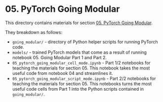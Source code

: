 # 05. PyTorch Going Modular

This directory contains materials for section [05. PyTorch Going Modular](https://www.learnpytorch.io/05_pytorch_going_modular/).

They breakdown as follows:
* `going_modular/` - directory of Python helper scripts for running PyTorch code.
* `models/` - trained PyTorch models that come as a result of running notebook 05. Going Modular Part 1 and Part 2.
* `05_pytorch_going_modular_cell_mode.ipynb` - Part 1/2 notebooks for teaching the materials for section 05. This notebook takes the most useful code from notebook 04 and streamlines it.
* `05_pytorch_going_modular_script_mode.ipynb` - Part 2/2 notebooks for teaching the materials for section 05. This notebooks turns the most useful code cells from Part 1 into the Python scripts contained in `going_modular/`.